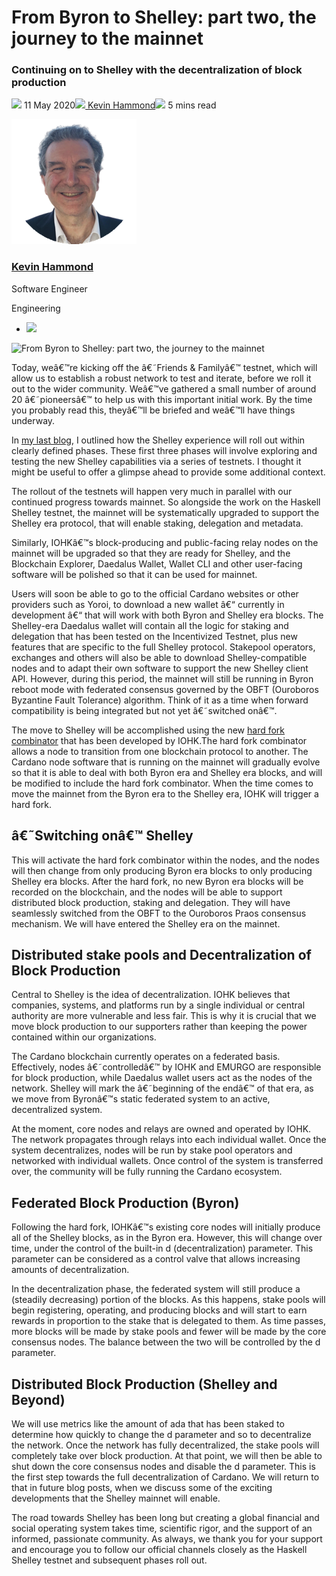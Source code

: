 # From Byron to Shelley: part two, the journey to the mainnet
### **Continuing on to Shelley with the decentralization of block production**
![](img/2020-05-11-from-byron-to-shelley-part-two-the-journey-to-the-mainnet.002.png) 11 May 2020![](img/2020-05-11-from-byron-to-shelley-part-two-the-journey-to-the-mainnet.002.png)[ Kevin Hammond](/en/blog/authors/kevin-hammond/page-1/)![](img/2020-05-11-from-byron-to-shelley-part-two-the-journey-to-the-mainnet.003.png) 5 mins read

![Kevin Hammond](img/2020-05-11-from-byron-to-shelley-part-two-the-journey-to-the-mainnet.004.png)[](/en/blog/authors/kevin-hammond/page-1/)
### [**Kevin Hammond**](/en/blog/authors/kevin-hammond/page-1/)
Software Engineer

Engineering

- ![](img/2020-05-11-from-byron-to-shelley-part-two-the-journey-to-the-mainnet.005.png)[](https://twitter.com/inputoutputhk "Twitter")

![From Byron to Shelley: part two, the journey to the mainnet](img/2020-05-11-from-byron-to-shelley-part-two-the-journey-to-the-mainnet.006.png)

Today, weâ€™re kicking off the â€˜Friends & Familyâ€™ testnet, which will allow us to establish a robust network to test and iterate, before we roll it out to the wider community. Weâ€™ve gathered a small number of around 20 â€˜pioneersâ€™ to help us with this important initial work. By the time you probably read this, theyâ€™ll be briefed and weâ€™ll have things underway.

In [my last blog](https://iohk.io/en/blog/posts/2020/04/29/from-byron-to-shelley-part-one-the-testnets/), I outlined how the Shelley experience will roll out within clearly defined phases. These first three phases will involve exploring and testing the new Shelley capabilities via a series of testnets. I thought it might be useful to offer a glimpse ahead to provide some additional context.

The rollout of the testnets will happen very much in parallel with our continued progress towards mainnet. So alongside the work on the Haskell Shelley testnet, the mainnet will be systematically upgraded to support the Shelley era protocol, that will enable staking, delegation and metadata.

Similarly, IOHKâ€™s block-producing and public-facing relay nodes on the mainnet will be upgraded so that they are ready for Shelley, and the Blockchain Explorer, Daedalus Wallet, Wallet CLI and other user-facing software will be polished so that it can be used for mainnet.

Users will soon be able to go to the official Cardano websites or other providers such as Yoroi, to download a new wallet â€“ currently in development â€“ that will work with both Byron and Shelley era blocks. The Shelley-era Daedalus wallet will contain all the logic for staking and delegation that has been tested on the Incentivized Testnet, plus new features that are specific to the full Shelley protocol. Stakepool operators, exchanges and others will also be able to download Shelley-compatible nodes and to adapt their own software to support the new Shelley client API. However, during this period, the mainnet will still be running in Byron reboot mode with federated consensus governed by the OBFT (Ouroboros Byzantine Fault Tolerance) algorithm. Think of it as a time when forward compatibility is being integrated but not yet â€˜switched onâ€™.

The move to Shelley will be accomplished using the new [hard fork combinator](https://iohk.io/en/blog/posts/2020/05/07/combinator-makes-easy-work-of-shelley-hard-fork/) that has been developed by IOHK.The hard fork combinator allows a node to transition from one blockchain protocol to another. The Cardano node software that is running on the mainnet will gradually evolve so that it is able to deal with both Byron era and Shelley era blocks, and will be modified to include the hard fork combinator. When the time comes to move the mainnet from the Byron era to the Shelley era, IOHK will trigger a hard fork.
## **â€˜Switching onâ€™ Shelley**
This will activate the hard fork combinator within the nodes, and the nodes will then change from only producing Byron era blocks to only producing Shelley era blocks. After the hard fork, no new Byron era blocks will be recorded on the blockchain, and the nodes will be able to support distributed block production, staking and delegation. They will have seamlessly switched from the OBFT to the Ouroboros Praos consensus mechanism. We will have entered the Shelley era on the mainnet.
## **Distributed stake pools and Decentralization of Block Production**
Central to Shelley is the idea of decentralization. IOHK believes that companies, systems, and platforms run by a single individual or central authority are more vulnerable and less fair. This is why it is crucial that we move block production to our supporters rather than keeping the power contained within our organizations.

The Cardano blockchain currently operates on a federated basis. Effectively, nodes â€˜controlledâ€™ by IOHK and EMURGO are responsible for block production, while Daedalus wallet users act as the nodes of the network. Shelley will mark the â€˜beginning of the endâ€™ of that era, as we move from Byronâ€™s static federated system to an active, decentralized system.

At the moment, core nodes and relays are owned and operated by IOHK. The network propagates through relays into each individual wallet. Once the system decentralizes, nodes will be run by stake pool operators and networked with individual wallets. Once control of the system is transferred over, the community will be fully running the Cardano ecosystem.
## **Federated Block Production (Byron)**
Following the hard fork, IOHKâ€™s existing core nodes will initially produce all of the Shelley blocks, as in the Byron era. However, this will change over time, under the control of the built-in d (decentralization) parameter. This parameter can be considered as a control valve that allows increasing amounts of decentralization.

In the decentralization phase, the federated system will still produce a (steadily decreasing) portion of the blocks. As this happens, stake pools will begin registering, operating, and producing blocks and will start to earn rewards in proportion to the stake that is delegated to them. As time passes, more blocks will be made by stake pools and fewer will be made by the core consensus nodes. The balance between the two will be controlled by the d parameter.
## **Distributed Block Production (Shelley and Beyond)**
We will use metrics like the amount of ada that has been staked to determine how quickly to change the d parameter and so to decentralize the network. Once the network has fully decentralized, the stake pools will completely take over block production. At that point, we will then be able to shut down the core consensus nodes and disable the d parameter. This is the first step towards the full decentralization of Cardano. We will return to that in future blog posts, when we discuss some of the exciting developments that the Shelley mainnet will enable.

The road towards Shelley has been long but creating a global financial and social operating system takes time, scientific rigor, and the support of an informed, passionate community. As always, we thank you for your support and encourage you to follow our official channels closely as the Haskell Shelley testnet and subsequent phases roll out.
